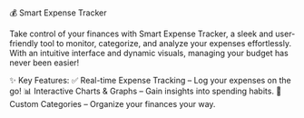 
💰 Smart Expense Tracker 

Take control of your finances with Smart Expense Tracker, a sleek and user-friendly tool to monitor, categorize, and analyze your expenses effortlessly. With an intuitive interface and dynamic visuals, managing your budget has never been easier!

✨ Key Features:
✅ Real-time Expense Tracking – Log your expenses on the go!
📊 Interactive Charts & Graphs – Gain insights into spending habits.
📝 Custom Categories – Organize your finances your way.
